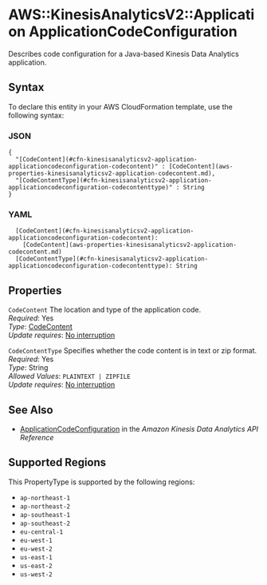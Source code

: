 # AWS::KinesisAnalyticsV2::Application ApplicationCodeConfiguration<a name="aws-properties-kinesisanalyticsv2-application-applicationcodeconfiguration"></a>

Describes code configuration for a Java\-based Kinesis Data Analytics application\.

## Syntax<a name="aws-properties-kinesisanalyticsv2-application-applicationcodeconfiguration-syntax"></a>

To declare this entity in your AWS CloudFormation template, use the following syntax:

### JSON<a name="aws-properties-kinesisanalyticsv2-application-applicationcodeconfiguration-syntax.json"></a>

```
{
  "[CodeContent](#cfn-kinesisanalyticsv2-application-applicationcodeconfiguration-codecontent)" : [CodeContent](aws-properties-kinesisanalyticsv2-application-codecontent.md),
  "[CodeContentType](#cfn-kinesisanalyticsv2-application-applicationcodeconfiguration-codecontenttype)" : String
}
```

### YAML<a name="aws-properties-kinesisanalyticsv2-application-applicationcodeconfiguration-syntax.yaml"></a>

```
  [CodeContent](#cfn-kinesisanalyticsv2-application-applicationcodeconfiguration-codecontent): 
    [CodeContent](aws-properties-kinesisanalyticsv2-application-codecontent.md)
  [CodeContentType](#cfn-kinesisanalyticsv2-application-applicationcodeconfiguration-codecontenttype): String
```

## Properties<a name="aws-properties-kinesisanalyticsv2-application-applicationcodeconfiguration-properties"></a>

`CodeContent`  <a name="cfn-kinesisanalyticsv2-application-applicationcodeconfiguration-codecontent"></a>
The location and type of the application code\.  
*Required*: Yes  
*Type*: [CodeContent](aws-properties-kinesisanalyticsv2-application-codecontent.md)  
*Update requires*: [No interruption](https://docs.aws.amazon.com/AWSCloudFormation/latest/UserGuide/using-cfn-updating-stacks-update-behaviors.html#update-no-interrupt)

`CodeContentType`  <a name="cfn-kinesisanalyticsv2-application-applicationcodeconfiguration-codecontenttype"></a>
Specifies whether the code content is in text or zip format\.  
*Required*: Yes  
*Type*: String  
*Allowed Values*: `PLAINTEXT | ZIPFILE`  
*Update requires*: [No interruption](https://docs.aws.amazon.com/AWSCloudFormation/latest/UserGuide/using-cfn-updating-stacks-update-behaviors.html#update-no-interrupt)

## See Also<a name="aws-properties-kinesisanalyticsv2-application-applicationcodeconfiguration--seealso"></a>
+  [ApplicationCodeConfiguration](https://docs.aws.amazon.com/kinesisanalytics/latest/apiv2/API_ApplicationCodeConfiguration.html) in the *Amazon Kinesis Data Analytics API Reference* 

## Supported Regions

This PropertyType is supported by the following regions:

- `ap-northeast-1`
- `ap-northeast-2`
- `ap-southeast-1`
- `ap-southeast-2`
- `eu-central-1`
- `eu-west-1`
- `eu-west-2`
- `us-east-1`
- `us-east-2`
- `us-west-2`
